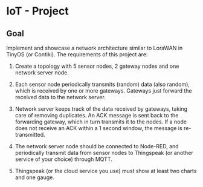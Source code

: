 # IoT - Project

## Goal

Implement and showcase a network architecture similar to LoraWAN in TinyOS (or Contiki). The requirements of this project are:

1. Create a topology with 5 sensor nodes, 2 gateway nodes and one network server node.

1. Each sensor node periodically transmits (random) data (also random), which is received by one or more gateways. Gateways just forward the received data to the network server.

1. Network server keeps track of the data received by gateways, taking care of removing duplicates. An ACK message is sent back to the forwarding gateway, which in turn transmits it to the nodes. If a node does not receive an ACK within a 1 second window, the message is re-transmitted.

1. The network server node should be connected to Node-RED, and periodically transmit data from sensor nodes to Thingspeak (or another service of your choice) through MQTT.

1. Thingspeak (or the cloud service you use) must show at least two charts and one gauge.
